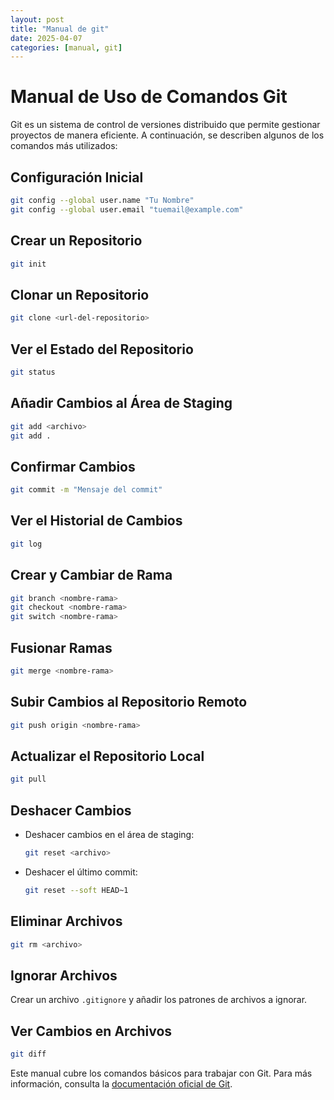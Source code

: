 ```yaml
---
layout: post
title: "Manual de git"
date: 2025-04-07
categories: [manual, git]
---
```


# Manual de Uso de Comandos Git

Git es un sistema de control de versiones distribuido que permite gestionar proyectos de manera eficiente. A continuación, se describen algunos de los comandos más utilizados:

## Configuración Inicial
```bash
git config --global user.name "Tu Nombre"
git config --global user.email "tuemail@example.com"
```

## Crear un Repositorio
```bash
git init
```

## Clonar un Repositorio
```bash
git clone <url-del-repositorio>
```

## Ver el Estado del Repositorio
```bash
git status
```

## Añadir Cambios al Área de Staging
```bash
git add <archivo>
git add .
```

## Confirmar Cambios
```bash
git commit -m "Mensaje del commit"
```

## Ver el Historial de Cambios
```bash
git log
```

## Crear y Cambiar de Rama
```bash
git branch <nombre-rama>
git checkout <nombre-rama>
git switch <nombre-rama>
```

## Fusionar Ramas
```bash
git merge <nombre-rama>
```

## Subir Cambios al Repositorio Remoto
```bash
git push origin <nombre-rama>
```

## Actualizar el Repositorio Local
```bash
git pull
```

## Deshacer Cambios
- Deshacer cambios en el área de staging:
    ```bash
    git reset <archivo>
    ```
- Deshacer el último commit:
    ```bash
    git reset --soft HEAD~1
    ```

## Eliminar Archivos
```bash
git rm <archivo>
```

## Ignorar Archivos
Crear un archivo `.gitignore` y añadir los patrones de archivos a ignorar.

## Ver Cambios en Archivos
```bash
git diff
```

Este manual cubre los comandos básicos para trabajar con Git. Para más información, consulta la [documentación oficial de Git](https://git-scm.com/doc).